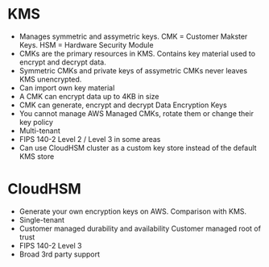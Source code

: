 # KMS
* Manages symmetric and assymetric keys. CMK = Customer Makster Keys. HSM = Hardware Security Module
* CMKs are the primary resources in KMS. Contains key material used to encrypt and decrypt data.
* Symmetric CMKs and private keys of assymetric CMKs never leaves KMS unencrypted.
* Can import own key material
* A CMK can encrypt data up to 4KB in size
* CMK can generate, encrypt and decrypt Data Encryption Keys
* You cannot manage AWS Managed CMKs, rotate them or change their key policy
* Multi-tenant
* FIPS 140-2 Level 2 / Level 3 in some areas
* Can use CloudHSM cluster as a custom key store instead of the default KMS store

# CloudHSM
* Generate your own encryption keys on AWS. Comparison with KMS.
* Single-tenant
* Customer managed durability and availability 
Customer managed root of trust
* FIPS 140-2 Level 3
* Broad 3rd party support
